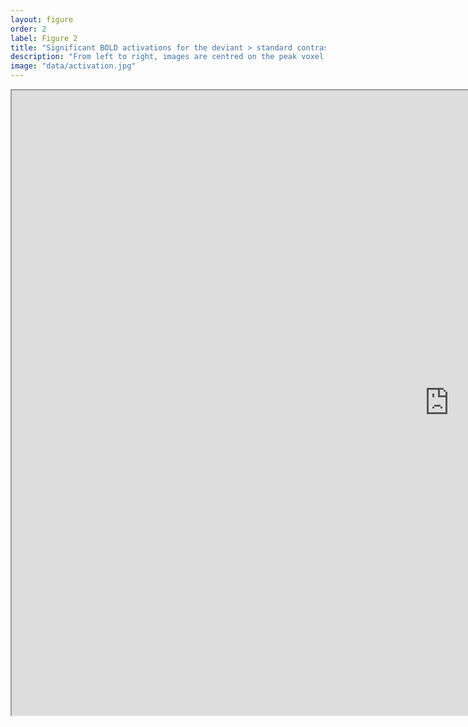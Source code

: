 ```yaml
---
layout: figure
order: 2
label: Figure 2
title: "Significant BOLD activations for the deviant > standard contrast"
description: "From left to right, images are centred on the peak voxel extracted for each region modelled in the DCM; dorso- posterior thalamus (panels A and B), anterior insula (C), middle cingulate (D), primary somatosensory cortex (E), and the middle frontal gyrus extending into DLPFC (F). Statistical parametric maps, family-wise error corrected for multiple comparisons P<sub>FWE</sub> < 0.05, shown on average of 152 1mm-resolution anatomical scans, normalized to MNI space. Corresponding in- plane MNI coordinate are shown below each image."
image: "data/activation.jpg"
---
```

<iframe src="http://neurovault.org/media/images/85/con_0001_pycortex/index.html" width="1400" height="1000" allowfullscreen></iframe>
